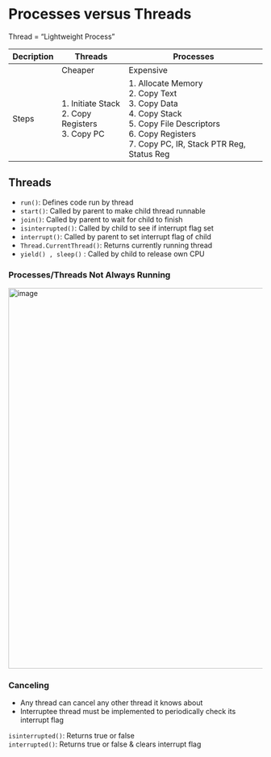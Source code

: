 # Processes versus Threads
Thread = “Lightweight Process”

| Decription  | Threads     |  Processes  |
| ----------- | ----------- | ----------- |
|             | Cheaper     |  Expensive  |
| Steps       | 1. Initiate Stack<br> 2. Copy Registers<br> 3. Copy PC | 1. Allocate Memory<br> 2. Copy Text<br> 3. Copy Data<br> 4. Copy Stack<br> 5. Copy File Descriptors<br> 6. Copy Registers<br> 7. Copy PC, IR, Stack PTR Reg, Status Reg   |

## Threads
- ```run()```: Defines code run by thread
- ```start()```: Called by parent to make child thread runnable
- ```join()```: Called by parent to wait for child to finish
- ```isinterrupted()```: Called by child to see if interrupt flag set
- ```interrupt()```: Called by parent to set interrupt flag of child
- ```Thread.CurrentThread()```: Returns currently running thread
- ```yield() , sleep()``` : Called by child to release own CPU

### Processes/Threads Not Always Running
<img width="753" alt="image" src="https://user-images.githubusercontent.com/74788199/218559840-8f0ddccd-f540-4933-9a31-d881cf505ab4.png">

### Canceling
- Any thread can cancel any other thread it knows about
- Interruptee thread must be implemented to periodically check
its interrupt flag

```isinterrupted()```: Returns true or false <br>
```interrupted()```: Returns true or false & clears interrupt flag
